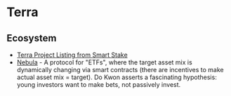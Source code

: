 Terra
======

## Ecosystem
* [Terra Project Listing from Smart Stake](https://terra.smartstake.io/projects)
* [Nebula](https://docs.google.com/document/d/1gcCKdjnZTtIGmG97y5enr_erQK3fK8z97_OtbT7KDao/edit) -
A protocol for "ETFs", where the target asset mix is dynamically changing via smart contracts (there are incentives to make actual asset mix = target).
Do Kwon asserts a fascinating hypothesis: young investors want to make bets, not passively invest.

